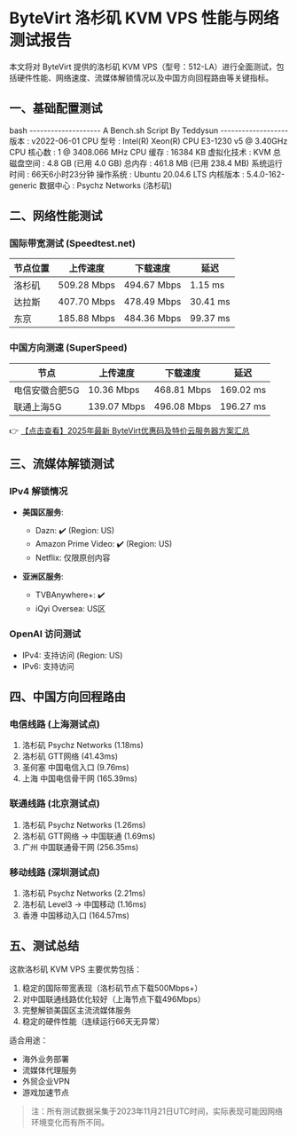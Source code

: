 # ByteVirt 洛杉矶 KVM VPS 性能与网络测试报告

本文将对 ByteVirt 提供的洛杉矶 KVM VPS（型号：512-LA）进行全面测试，包括硬件性能、网络速度、流媒体解锁情况以及中国方向回程路由等关键指标。

## 一、基础配置测试

bash
-------------------- A Bench.sh Script By Teddysun -------------------
版本               : v2022-06-01
CPU 型号           : Intel(R) Xeon(R) CPU E3-1230 v5 @ 3.40GHz
CPU 核心数         : 1 @ 3408.066 MHz
CPU 缓存           : 16384 KB
虚拟化技术         : KVM
总磁盘空间         : 4.8 GB (已用 4.0 GB)
总内存            : 461.8 MB (已用 238.4 MB)
系统运行时间       : 66天6小时23分钟
操作系统           : Ubuntu 20.04.6 LTS
内核版本           : 5.4.0-162-generic
数据中心           : Psychz Networks (洛杉矶)

## 二、网络性能测试

### 国际带宽测试 (Speedtest.net)

| 节点位置       | 上传速度   | 下载速度   | 延迟   |
|----------------|------------|------------|--------|
| 洛杉矶         | 509.28 Mbps| 494.67 Mbps| 1.15 ms|
| 达拉斯         | 407.70 Mbps| 478.49 Mbps| 30.41 ms|
| 东京           | 185.88 Mbps| 484.36 Mbps| 99.37 ms|

### 中国方向测速 (SuperSpeed)

| 节点           | 上传速度 | 下载速度 | 延迟    |
|----------------|----------|----------|---------|
| 电信安徽合肥5G | 10.36 Mbps| 468.81 Mbps| 169.02 ms|
| 联通上海5G     | 139.07 Mbps| 496.08 Mbps| 196.27 ms|

👉 [【点击查看】2025年最新 ByteVirt优惠码及特价云服务器方案汇总](https://bit.ly/bytevirt)

## 三、流媒体解锁测试

### IPv4 解锁情况

- **美国区服务**:
  - Dazn: ✔️ (Region: US)
  - Amazon Prime Video: ✔️ (Region: US)
  - Netflix: 仅限原创内容

- **亚洲区服务**:
  - TVBAnywhere+: ✔️
  - iQyi Oversea: US区

### OpenAI 访问测试
- IPv4: 支持访问 (Region: US)
- IPv6: 支持访问

## 四、中国方向回程路由

### 电信线路 (上海测试点)

1. 洛杉矶 Psychz Networks (1.18ms)
4. 洛杉矶 GTT网络 (41.43ms)
6. 圣何塞 中国电信入口 (9.76ms)
7. 上海 中国电信骨干网 (165.39ms)

### 联通线路 (北京测试点)

1. 洛杉矶 Psychz Networks (1.26ms)
6. 洛杉矶 GTT网络 → 中国联通 (1.69ms)
7. 广州 中国联通骨干网 (256.35ms)

### 移动线路 (深圳测试点)

1. 洛杉矶 Psychz Networks (2.21ms)
5. 洛杉矶 Level3 → 中国移动 (1.16ms)
7. 香港 中国移动入口 (164.57ms)

## 五、测试总结

这款洛杉矶 KVM VPS 主要优势包括：
1. 稳定的国际带宽表现（洛杉矶节点下载500Mbps+）
2. 对中国联通线路优化较好（上海节点下载496Mbps）
3. 完整解锁美国区主流流媒体服务
4. 稳定的硬件性能（连续运行66天无异常）

适合用途：
- 海外业务部署
- 流媒体代理服务
- 外贸企业VPN
- 游戏加速节点

> 注：所有测试数据采集于2023年11月21日UTC时间，实际表现可能因网络环境变化而有所不同。